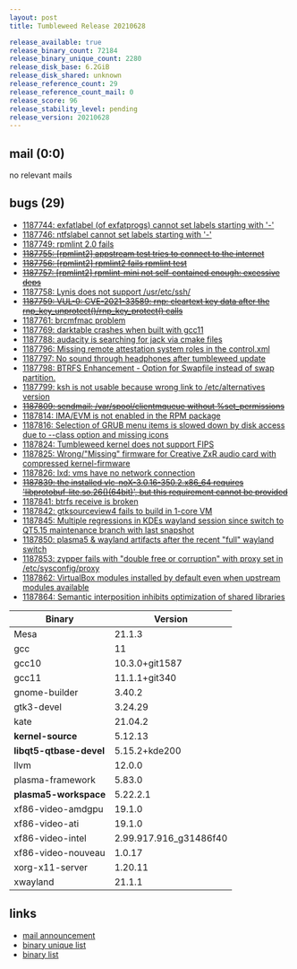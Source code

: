 ```yaml
---
layout: post
title: Tumbleweed Release 20210628

release_available: true
release_binary_count: 72184
release_binary_unique_count: 2280
release_disk_base: 6.2GiB
release_disk_shared: unknown
release_reference_count: 29
release_reference_count_mail: 0
release_score: 96
release_stability_level: pending
release_version: 20210628
---
```


## mail (0:0)

no relevant mails

## bugs (29)

<!--more-->

- [1187744: exfatlabel (of exfatprogs) cannot set labels starting with '-'](https://bugzilla.opensuse.org/show_bug.cgi?id=1187744)
- [1187746: ntfslabel cannot set labels starting with '-'](https://bugzilla.opensuse.org/show_bug.cgi?id=1187746)
- [1187749: rpmlint 2.0 fails](https://bugzilla.opensuse.org/show_bug.cgi?id=1187749)
- ~~[1187755: \[rpmlint2\] appstream test tries to connect to the internet](https://bugzilla.opensuse.org/show_bug.cgi?id=1187755)~~
- ~~[1187756: \[rpmlint2\] rpmlint2 fails rpmlint test](https://bugzilla.opensuse.org/show_bug.cgi?id=1187756)~~
- ~~[1187757: \[rpmlint2\] rpmlint-mini not self-contained enough: excessive deps](https://bugzilla.opensuse.org/show_bug.cgi?id=1187757)~~
- [1187758: Lynis does not support /usr/etc/ssh/](https://bugzilla.opensuse.org/show_bug.cgi?id=1187758)
- ~~[1187759: VUL-0: CVE-2021-33589: rnp: cleartext key data after the rnp_key_unprotect()/rnp_key_protect() calls](https://bugzilla.opensuse.org/show_bug.cgi?id=1187759)~~
- [1187761: brcmfmac problem](https://bugzilla.opensuse.org/show_bug.cgi?id=1187761)
- [1187769: darktable crashes when built with gcc11](https://bugzilla.opensuse.org/show_bug.cgi?id=1187769)
- [1187788: audacity is searching for jack via cmake files](https://bugzilla.opensuse.org/show_bug.cgi?id=1187788)
- [1187796: Missing remote attestation system roles in the control.xml](https://bugzilla.opensuse.org/show_bug.cgi?id=1187796)
- [1187797: No sound through headphones after tumbleweed update](https://bugzilla.opensuse.org/show_bug.cgi?id=1187797)
- [1187798: BTRFS Enhancement - Option for Swapfile instead of swap partition.](https://bugzilla.opensuse.org/show_bug.cgi?id=1187798)
- [1187799: ksh is not usable because wrong link to /etc/alternatives version](https://bugzilla.opensuse.org/show_bug.cgi?id=1187799)
- ~~[1187809: sendmail: /var/spool/clientmqueue without %set_permissions](https://bugzilla.opensuse.org/show_bug.cgi?id=1187809)~~
- [1187814: IMA/EVM is not enabled in the RPM package](https://bugzilla.opensuse.org/show_bug.cgi?id=1187814)
- [1187816: Selection of GRUB menu items is slowed down by disk access due to --class option and missing icons](https://bugzilla.opensuse.org/show_bug.cgi?id=1187816)
- [1187824: Tumbleweed kernel does not support FIPS](https://bugzilla.opensuse.org/show_bug.cgi?id=1187824)
- [1187825: Wrong/"Missing"  firmware for Creative ZxR audio card with compressed kernel-firmware](https://bugzilla.opensuse.org/show_bug.cgi?id=1187825)
- [1187826: lxd: vms have no network connection](https://bugzilla.opensuse.org/show_bug.cgi?id=1187826)
- ~~[1187839: the installed vlc-noX-3.0.16-350.2.x86_64 requires 'libprotobuf-lite.so.26()(64bit)', but this requirement cannot be provided](https://bugzilla.opensuse.org/show_bug.cgi?id=1187839)~~
- [1187841: btrfs receive is broken](https://bugzilla.opensuse.org/show_bug.cgi?id=1187841)
- [1187842: gtksourceview4 fails to build in 1-core VM](https://bugzilla.opensuse.org/show_bug.cgi?id=1187842)
- [1187845: Multiple regressions in KDEs wayland session since switch to QT5.15 maintenance branch with last snapshot](https://bugzilla.opensuse.org/show_bug.cgi?id=1187845)
- [1187850: plasma5 & wayland artifacts after the recent "full" wayland switch](https://bugzilla.opensuse.org/show_bug.cgi?id=1187850)
- [1187853: zypper fails with "double free or corruption" with proxy set in /etc/sysconfig/proxy](https://bugzilla.opensuse.org/show_bug.cgi?id=1187853)
- [1187862: VirtualBox modules installed by default even when upstream modules available](https://bugzilla.opensuse.org/show_bug.cgi?id=1187862)
- [1187864: Semantic interposition inhibits optimization of shared libraries](https://bugzilla.opensuse.org/show_bug.cgi?id=1187864)

Binary | Version
--- | ---
Mesa | 21.1.3
gcc | 11
gcc10 | 10.3.0+git1587
gcc11 | 11.1.1+git340
gnome-builder | 3.40.2
gtk3-devel | 3.24.29
kate | 21.04.2
**kernel-source** | 5.12.13
**libqt5-qtbase-devel** | 5.15.2+kde200
llvm | 12.0.0
plasma-framework | 5.83.0
**plasma5-workspace** | 5.22.2.1
xf86-video-amdgpu | 19.1.0
xf86-video-ati | 19.1.0
xf86-video-intel | 2.99.917.916_g31486f40
xf86-video-nouveau | 1.0.17
xorg-x11-server | 1.20.11
xwayland | 21.1.1

## links

- [mail announcement](https://lists.opensuse.org/archives/list/factory@lists.opensuse.org/thread/ZKXNJ2SJ364PVV3RFYKSJJVQBOU6LFBU)
- [binary unique list](http://download.opensuse.org/history/20210628/rpm.unique.list)
- [binary list](http://download.opensuse.org/history/20210628/rpm.list)
